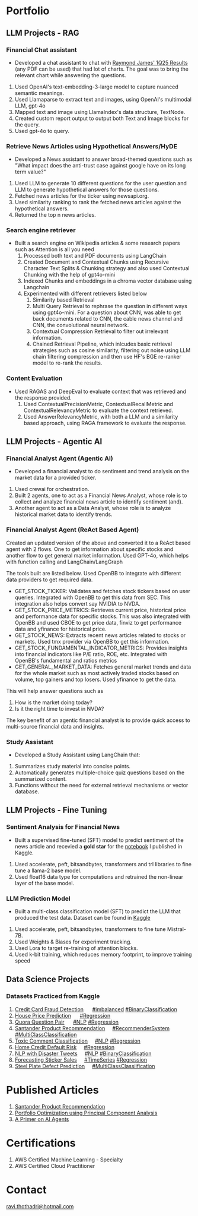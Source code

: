 <!-- https://rthothad01.github.io/portfolio/ -->
# Portfolio

## LLM Projects - RAG

<!-- Refer to TechNotes git's LLM/RAG/LlamaIndex folder -->
### Financial Chat assistant 
- Developed a chat assistant to chat with [Raymond James' 1Q25 Results](https://www.raymondjames.com/-/media/rj/dotcom/files/our-company/news-and-media/2025-press-releases/rjf20250129-1q-presentation.pdf) (any PDF can be used) that had lot of charts. The goal was to bring the relevant chart while answering the questions.
1. Used OpenAI's text-embedding-3-large model to capture nuanced semantic meanings.
2. Used Llamaparse to extract text and images, using OpenAI's multimodal LLM, gpt-4o
3. Mapped text and image using LlamaIndex's data structure, TextNode.
4. Created custom report output to output both Text and Image blocks for the query.
5. Used gpt-4o to query.

<!-- Google drive - Hypothetical Answers-->
### Retrieve News Articles using Hypothetical Answers/HyDE
- Developed a News assistant to answer broad-themed questions such as "What impact does the anti-trust case against google have on its long term value?"
1. Used LLM to generate 10 different questions for the user question and LLM to generate hypothetical answers for those questions.
2. Fetched news articles for the ticker using newsapi.org.
3. Used similarity ranking to rank the fetched news articles against the hypothetical answers.
4. Returned the top n news articles.

<!-- Refer to TechNotes git's LLM/Agentic AI/5.Notebooks.5 -->
### Search engine retriever
- Built a search engine on Wikipedia articles & some research papers such as Attention is all you need
	1. Processed both text and PDF documents using LangChain
	2. Created Document and Contextual Chunks using Recursive Character Text Splits & Chunking strategy and also used Contextual Chunking with the help of gpt4o-mini
	3. Indexed Chunks and embeddings in a chroma vector database using Langchain
	4. Experimented with different retrievers listed below
		1. Similarity based Retrieval
		2. Multi Query Retrieval to rephrase the question in different ways using gpt4o-mini. For a question about CNN, was able to get back documents related to CNN, the cable news channel and CNN, the convolutional neural network.
		3. Contextual Compression Retrieval to filter out irrelevant information.
		4. Chained Retrieval Pipeline, which inlcudes basic retrieval strategies such as cosine similarity, filtering out noise using LLM chain filtering compression and then use HF's BGE re-ranker model to re-rank the results.

<!-- Refer to TechNotes git's LLM/Agentic AI/5.Notebooks.7 -->
### Content Evaluation
- Used RAGAS and DeepEval to evaluate context that was retrieved and the response provided.
	1. Used ContextualPrecisionMetric,  ContextualRecallMetric and ContextualRelevancyMetric to evaluate the context retrieved.
	2. Used AnswerRelevancyMetric, with both a LLM and a similarity based approach, using RAGA framework to evaluate the response.
   
## LLM Projects - Agentic AI
<!-- Google drive-->
### Financial Analyst Agent (Agentic AI)
- Developed a financial analyst to do sentiment and trend analysis on the market data for a provided ticker.
1. Used crewai for orchestration.
2. Built 2 agents, one to act as a Financial News Analyst, whose role is to collect and analyze financial news article to identify sentiment (and).
3. Another agent to act as a Data Analyst, whose role is to analyze historical market data to identify trends.
<!-- Refer to TechNotes git's LLM/Agentic AI/BuildingAIAgentswithLangChain/notebooks/Module5/M5_Build_a_Financial_Analyst_ReAct_Agentic_AI_System_with_LangChain.ipynb-->
### Financial Analyst Agent (ReAct Based Agent)
Created an updated version of the above and converted it to a ReAct based agent with 2 flows. One to get information about specific stocks and another flow to get general market information. Used GPT-4o, which helps with function calling and LangChain/LangGraph

The tools built are listed below. Used OpenBB to integrate with different data providers to get required data.
- GET_STOCK_TICKER: Validates and fetches stock tickers based on user queries. Integrated with OpenBB to get this data from SEC. This integration also helps convert say NVIDIA to NVDA.
- GET_STOCK_PRICE_METRICS: Retrieves current price, historical price and performance data for specific stocks. This was also integrated with OpenBB and used CBOE to get price data, finviz to get performance data and yfinance for historical price.
- GET_STOCK_NEWS: Extracts recent news articles related to stocks or markets. Used tmx provider via OpenBB to get this information.
- GET_STOCK_FUNDAMENTAL_INDICATOR_METRICS: Provides insights into financial indicators like P/E ratio, ROE, etc. Integrated with OpenBB's fundamental and ratios metrics
- GET_GENERAL_MARKET_DATA: Fetches general market trends and data for the whole market such as most actively traded stocks based on volume, top gainers and top losers. Used yfinance to get the data.

This will help answer questions such as 
1. How is the market doing today?
2. Is it the right time to invest in NVDA?

The key benefit of an agentic financial analyst is to provide quick access to multi-source financial data and insights.

<!-- Refer to TechNotes git's LLM/Agentic AI/4.6 Assignment -->
### Study Assistant
- Developed a Study Assistant using LangChain that:
1. Summarizes study material into concise points.
2. Automatically generates multiple-choice quiz questions based on the summarized content.
3. Functions without the need for external retrieval mechanisms or vector database.
	
## LLM Projects - Fine Tuning
<!-- Kaggle -->
### Sentiment Analysis for Financial News
- Built a supervised fine-tuned (SFT) model to predict sentiment of the news article and recevied a **gold star** for the [notebook](https://www.kaggle.com/code/ravitee/sentiment-analysis-on-financial-news-using-llama2/notebook) I published in Kaggle.
1. Used accelerate, peft, bitsandbytes, transformers and trl libraries to fine tune a llama-2 base model.
2. Used float16 data type for computations and retrained the non-linear layer of the base model.

<!-- Kaggle -->
### LLM Prediction Model
- Built a multi-class classification model (SFT) to predict the LLM that produced the test data. Dataset can be found in [Kaggle](https://www.kaggle.com/competitions/h2oai-predict-the-llm)
1. Used accelerate, peft, bitsandbytes, transformers to fine tune Mistral-7B.
2. Used Weights & Biases for experiment tracking.
3. Used Lora to target re-training of attention blocks.
4. Used k-bit training, which reduces memory footprint, to improve training speed


## Data Science Projects

### Datasets Practiced from Kaggle
1. [Credit Card Fraud Detection](https://www.kaggle.com/datasets/mlg-ulb/creditcardfraud) &nbsp;&nbsp;&nbsp;&nbsp; 	[#imbalanced]() [#BinaryClassification]()
2. [House Price Prediction](https://www.kaggle.com/competitions/house-prices-advanced-regression-techniques) &nbsp;&nbsp;&nbsp;&nbsp;	[#Regression]()
3. [Quora Question Pair](https://www.kaggle.com/competitions/quora-question-pairs) &nbsp;&nbsp;&nbsp;&nbsp; [#NLP]() [#Regression]()
4. [Santander Product Recommendation](https://www.kaggle.com/c/santander-product-recommendation) &nbsp;&nbsp;&nbsp;&nbsp;[#RecommenderSystem]() [#MultiClassClassification]()
5. [Toxic Comment Classification](https://www.kaggle.com/competitions/jigsaw-multilingual-toxic-comment-classification/overview) &nbsp;&nbsp;&nbsp;&nbsp;[#NLP]() [#Regression]()
6. [Home Credit Default Risk](https://www.kaggle.com/competitions/home-credit-default-risk) &nbsp;&nbsp;&nbsp;&nbsp;[#Regression]()
7. [NLP with Disaster Tweets](https://www.kaggle.com/competitions/nlp-getting-started) &nbsp;&nbsp;&nbsp;&nbsp;[#NLP]() [#BinaryClassification]()
8. [Forecasting Sticker Sales](https://www.kaggle.com/competitions/playground-series-s5e1) &nbsp;&nbsp;&nbsp;&nbsp;[#TimeSeries]() [#Regression]()
9. [Steel Plate Defect Prediction](https://www.kaggle.com/competitions/playground-series-s4e3) &nbsp;&nbsp;&nbsp;&nbsp;[#MultiClassClassiification]()

# Published Articles
1. [Santander Product Recommendation](https://medium.com/@ravitee/santander-product-recommendation-ee4122d15072)
2. [Portfolio Optimization using Principal Component Analysis](https://medium.com/@ravitee/portfolio-optimization-using-principal-component-analysis-923f102a8a47)
3. [A Primer on AI Agents](https://medium.com/@ravitee/a-primer-about-ai-agents-1e34f6dc7a4d)

# Certifications
1. AWS Certified Machine Learning - Specialty
2. AWS Certified Cloud Practitioner

# Contact
ravi.thothadri@hotmail.com